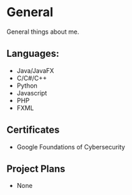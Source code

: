 # General
General things about me.

## Languages:
- Java/JavaFX
- C/C#/C++
- Python
- Javascript
- PHP
- FXML

## Certificates
- Google Foundations of Cybersecurity

## Project Plans
- None
